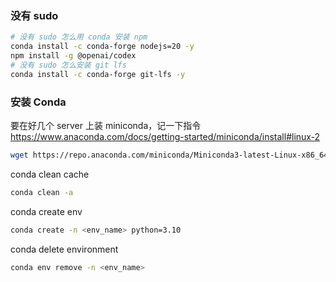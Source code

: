 

### 没有 sudo



```bash
# 没有 sudo 怎么用 conda 安装 npm
conda install -c conda-forge nodejs=20 -y
npm install -g @openai/codex
# 没有 sudo 怎么安装 git lfs
conda install -c conda-forge git-lfs -y
```

### 安装 Conda

要在好几个 server 上装 miniconda，记一下指令
https://www.anaconda.com/docs/getting-started/miniconda/install#linux-2 
```bash
wget https://repo.anaconda.com/miniconda/Miniconda3-latest-Linux-x86_64.sh
```



conda clean cache
``` bash
conda clean -a
```

conda create env

```bash
conda create -n <env_name> python=3.10
```

conda delete environment
``` bash
conda env remove -n <env_name>
```

